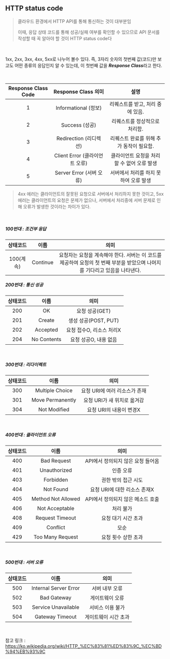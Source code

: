 ## HTTP status code

> 클라우드 환경에서 HTTP API를 통해 통신하는 것이 대부분임
>
> 이때, 응답 상태 코드를 통해 성공/실패 여부를 확인할 수 있으므로 API 문서를 작성할 때 꼭 알아야 할 것이 HTTP status code다

<br>

1xx, 2xx, 3xx, 4xx, 5xx로 나누어 볼수 있다. 즉, 3자리 숫자의 첫번째 값(코드)만 보고도 어떤 종류의 응답인지 알 수 있는데, 이 첫번째 값을 ***Response Class***라고 한다.

<br>

| Response Class Code | Response Class 의미 | 설명 |
|:---:|:---:|:---:|
| 1 | Informational (정보) | 리퀘스트를 받고, 처리 중에 있음. |
| 2 | Success (성공)| 리퀘스트를 정상적으로 처리함.|
| 3 | Redirection (리디렉션) | 리퀘스트 완료를 위해 추가 동작이 필요함.|
| 4 | Client Error (클라이언트 오류) | 클라이언트 요청을 처리할 수 없어 오류 발생 |
| 5 | Server Error (서버 오류) | 서버에서 처리를 하지 못하여 오류 발생 |

> 4xx 에러는 클라이언트의 잘못된 요청으로 서버에서 처리하지 못한 것이고, 5xx 에러는 클라이언트의 요청은 문제가 없으나, 서버에서 처리중에 서버 문제로 인해 오류가 발생한 것이라는 차이가 있다.

<br>

##### 100번대 : 조건부 응답

| 상태코드 |    이름     |           의미           |
| :------: | :---------: | :----------------------: |
|100(계속)| Continue | 요청자는 요청을 계속해야 한다. 서버는 이 코드를 제공하여 요청의 첫 번째 부분을 받았으며 나머지를 기다리고 있음을 나타낸다. |

##### 200번대 : 통신 성공

| 상태코드 |    이름     |           의미           |
| :------: | :---------: | :----------------------: |
|   200    |     OK      |      요청 성공(GET)      |
|   201    |   Create    |     생성 성공(POST, PUT)      |
|   202    |  Accepted   | 요청 접수O, 리소스 처리X |
|   204    | No Contents |  요청 성공O, 내용 없음   |

<br>

##### 300번대 : 리다이렉트
| 상태코드 |       이름       |             의미              |
| :------: | :--------------: | :---------------------------: |
|   300    | Multiple Choice  | 요청 URI에 여러 리소스가 존재 |
|   301    | Move Permanently |  요청 URI가 새 위치로 옮겨감  |
|   304    |   Not Modified   |    요청 URI의 내용이 변경X    |

<br>

##### 400번대 : 클라이언트 오류

| 상태코드 |        이름        |               의미                |
| :------: | :----------------: | :-------------------------------: |
|   400    |    Bad Request     | API에서 정의되지 않은 요청 들어옴 |
|   401    |    Unauthorized    |             인증 오류             |
|   403    |     Forbidden      |        권한 밖의 접근 시도        |
|   404    |     Not Found      |   요청 URI에 대한 리소스 존재X    |
|   405    | Method Not Allowed | API에서 정의되지 않은 메소드 호출 |
|   406    |   Not Acceptable   |             처리 불가             |
|   408    |  Request Timeout   |        요청 대기 시간 초과        |
|   409    |      Conflict      |               모순                |
|   429    |  Too Many Request  |        요청 횟수 상한 초과        |

<br>

##### 500번대 : 서버 오류

| 상태코드 |         이름          |         의미         |
| :------: | :-------------------: | :------------------: |
|   500    | Internal Server Error |    서버 내부 오류    |
|   502    |      Bad Gateway      |   게이트웨이 오류    |
|   503    |  Service Unavailable  |   서비스 이용 불가   |
|   504    |    Gateway Timeout    | 게이트웨이 시간 초과 |

<br>

참고 링크 : https://ko.wikipedia.org/wiki/HTTP_%EC%83%81%ED%83%9C_%EC%BD%94%EB%93%9C

